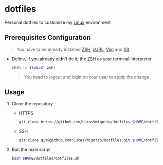 # dotfiles

Personal dotfiles to customize my [Linux](https://www.linux.org/) environment

## Prerequisites Configuration

> You have to be already installed [ZSH](https://www.zsh.org/), [cURL](https://curl.se/), [Vim](https://www.vim.org/) and [Git](https://git-scm.com/).

* Define, if you already didn't do it, the [ZSH](https://www.zsh.org/) as your terminal interpreter

    ```bash
    chsh -s $(which zsh)
    ```

    > You need to logout and login on your user to apply the change

## Usage

1. Clone the repository

    * HTTPS

        ```bash
        git clone https://github.com/LucasVmigotto/dotfiles $HOME/dotfiles
        ```

    * SSH

        ```bash
        git clone git@github.com:LucasVmigotto/dotfiles.git $HOME/dotfiles
        ```

2. Run the main script

    ```bash
    bash $HOME/dotfiles/dotfiles.sh
    ```

